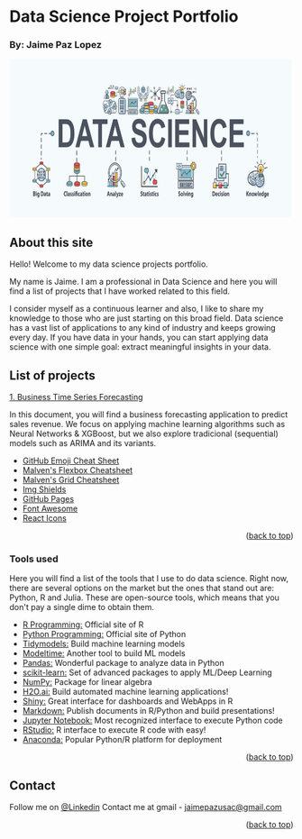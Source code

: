# Data Science Project Portfolio
### By: Jaime Paz Lopez


<img src="https://github.com/dataversenomad/datascience/blob/main/images/ds.jpg" width="1500" height="280">


<!-- DESCRIPTION -->
## About this site

Hello! Welcome to my data science projects portfolio.

My name is Jaime. I am a professional in Data Science and here you will find a list of projects that I have worked related to this field.

I consider myself as a continuous learner and also, I like to share my knowledge to those who are just starting on this broad field. Data science has a vast list of applications to any kind of industry and keeps growing every day. If you have data in your hands, you can start applying data science with one simple goal: extract meaningful insights in your data.

<!-- Projects -->
## List of projects


[1. Business Time Series Forecasting](https://dataversenomad.github.io/forecasting/) 

In this document, you will find a business forecasting application to predict sales revenue. We focus on applying machine learning algorithms such as Neural Networks & XGBoost, but we also explore tradicional (sequential) models such as ARIMA and its variants.

* [GitHub Emoji Cheat Sheet](https://www.webpagefx.com/tools/emoji-cheat-sheet)
* [Malven's Flexbox Cheatsheet](https://flexbox.malven.co/)
* [Malven's Grid Cheatsheet](https://grid.malven.co/)
* [Img Shields](https://shields.io)
* [GitHub Pages](https://pages.github.com)
* [Font Awesome](https://fontawesome.com)
* [React Icons](https://react-icons.github.io/react-icons/search)

<p align="right">(<a href="#top">back to top</a>)</p>

### Tools used

Here you will find a list of the tools that I use to do data science. Right now, there are several options on the market but the ones that stand out are: Python, R and Julia. These are open-source tools, which means that you don't pay a single dime to obtain them. 

* [R Programming:](https://www.r-project.org/) Official site of R 
* [Python Programming:](https://www.python.org/) Official site of Python
* [Tidymodels:](https://www.tidymodels.org/) Build machine learning models
* [Modeltime:](https://business-science.github.io/modeltime/) Another tool to build ML models
* [Pandas:](https://pandas.pydata.org/) Wonderful package to analyze data in Python
* [scikit-learn:](https://scikit-learn.org/stable/) Set of advanced packages to apply ML/Deep Learning
* [NumPy:](https://numpy.org/) Package for linear algebra
* [H2O.ai:](https://docs.h2o.ai/) Build automated machine learning applications!
* [Shiny:](https://shiny.rstudio.com/) Great interface for dashboards and WebApps in R
* [Markdown:](https://rmarkdown.rstudio.com/) Publish documents in R/Python and build presentations!
* [Jupyter Notebook:](https://jupyter.org/) Most recognized interface to execute Python code
* [RStudio:](https://www.rstudio.com/) R interface to execute R code with easy!
* [Anaconda:](https://www.anaconda.com/) Popular Python/R platform for deployment
<p align="right">(<a href="#top">back to top</a>)</p>

<!-- CONTACT -->
## Contact

Follow me on   [@Linkedin](linkedin.com/in/jaime-paz-lopez) 
Contact me at gmail [](https://www.google.com/intl/es/gmail/about/) - jaimepazusac@gmail.com


<p align="right">(<a href="#top">back to top</a>)</p>
